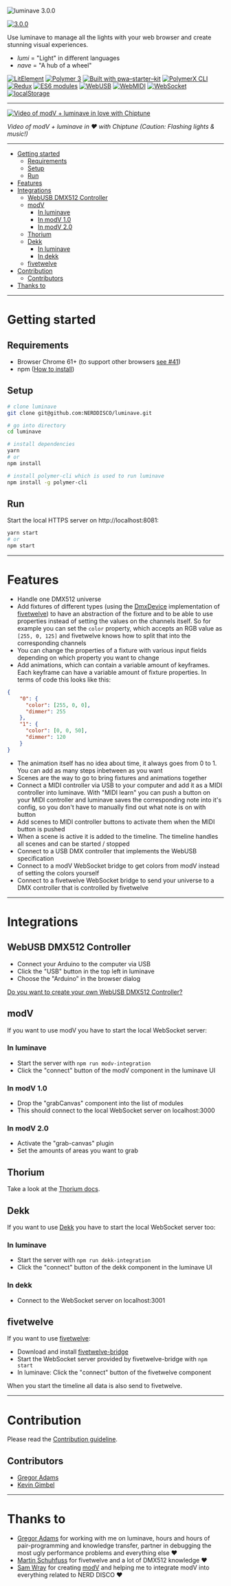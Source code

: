  ![luminave 3.0.0](src/assets/luminave_logo.gif)

[![3.0.0](https://img.shields.io/badge/Stable-3.0.0-00f557.svg?style=flat)](https://github.com/NERDDISCO/luminave/releases/tag/3.0.0)

Use luminave to manage all the lights with your web browser and create stunning visual experiences.

* *lumi* = "Light" in different languages
* *nave* = "A hub of a wheel"


[![LitElement](https://img.shields.io/badge/LitElement-2.1.0-2196F3.svg?style=flat)](https://lit-element.polymer-project.org/)
[![Polymer 3](https://img.shields.io/badge/polymer-3.0.0-f50057.svg?style=flat)](https://www.polymer-project.org/)
[![Built with pwa–starter–kit](https://img.shields.io/badge/built_with-pwa–starter–kit_-blue.svg)](https://github.com/Polymer/pwa-starter-kit "Built with pwa–starter–kit")
[![PolymerX CLI](https://img.shields.io/badge/CLI-PolymerX-9f33ff.svg?style=flat)](https://github.com/PolymerX/polymerx-cli)
[![Redux](https://img.shields.io/badge/Redux-3.7.2-9f33ff.svg?style=flat)](https://redux.js.org/)
[![ES6 modules](https://img.shields.io/badge/ES6-modules-1e88e5.svg?style=flat)](https://developer.mozilla.org/en-US/docs/Web/JavaScript/Reference/Statements/import)
[![WebUSB](https://img.shields.io/badge/API-WebUSB-1e88e5.svg?style=flat)](https://wicg.github.io/webusb/)
[![WebMIDI](https://img.shields.io/badge/API-WebMIDI-1e88e5.svg?style=flat)](https://webaudio.github.io/web-midi-api/)
[![WebSocket](https://img.shields.io/badge/API-WebSocket-1e88e5.svg?style=flat)](https://developer.mozilla.org/en-US/docs/Web/API/WebSocket)
[![localStorage](https://img.shields.io/badge/API-localStorage-1e88e5.svg?style=flat)](https://developer.mozilla.org/en-US/docs/Web/API/Window/localStorage)

---

[![Video of modV + luminave in love with Chiptune](src/assets/luminave_modV_in_love_with_chiptune_2018.jpg)](http://www.youtube.com/watch?v=GiTkwz9AKhM "modV + luminave in ❤️ with Chiptune")

_Video of modV + luminave in ❤️ with Chiptune (Caution: Flashing lights & music!)_


---

<!-- toc -->
- [Getting started](#getting-started)
  - [Requirements](#requirements)
  - [Setup](#setup)
  - [Run](#run)
- [Features](#features)
- [Integrations](#integrations)
  - [WebUSB DMX512 Controller](#webusb-dmx512-controller)
  - [modV](#modv)
    - [In luminave](#in-luminave)
    - [In modV 1.0](#in-modv-10)
    - [In modV 2.0](#in-modv-20)
  - [Thorium](#thorium)
  - [Dekk](#dekk)
    - [In luminave](#in-luminave-1)
    - [In dekk](#in-dekk)
  - [fivetwelve](#fivetwelve)
- [Contribution](#contribution)
  - [Contributors](#contributors)
- [Thanks to](#thanks-to)

<!-- tocstop -->

---

# Getting started

## Requirements

* Browser Chrome 61+ (to support other browsers [see #41](https://github.com/NERDDISCO/luminave/issues/41))
* npm ([How to install](https://nodejs.org/en/download/package-manager/))

## Setup

```bash
# clone luminave
git clone git@github.com:NERDDISCO/luminave.git

# go into directory
cd luminave

# install dependencies
yarn
# or
npm install

# install polymer-cli which is used to run luminave
npm install -g polymer-cli
```

## Run

Start the local HTTPS server on http://localhost:8081:

```bash
yarn start
# or
npm start
```

---

# Features

* Handle one DMX512 universe
* Add fixtures of different types (using the [DmxDevice](https://github.com/beyondscreen/fivetwelve/blob/master/lib/device/DmxDevice.js) implementation of [fivetwelve](https://github.com/beyondscreen/fivetwelve)) to have an abstraction of the fixture and to be able to use properties instead of setting the values on the channels itself. So for example you can set the `color` property, which accepts an RGB value as `[255, 0, 125]` and fivetwelve knows how to split that into the corresponding channels
* You can change the properties of a fixture with various input fields depending on which property you want to change
* Add animations, which can contain a variable amount of keyframes. Each keyframe can have a variable amount of fixture properties. In terms of code this looks like this:
```json
{
    "0": {
      "color": [255, 0, 0],
      "dimmer": 255
    },
    "1": {
      "color": [0, 0, 50],
      "dimmer": 120
    }
}
```
* The animation itself has no idea about time, it always goes from 0 to 1. You can add as many steps inbetween as you want
* Scenes are the way to go to bring fixtures and animations together
* Connect a MIDI controller via USB to your computer and add it as a MIDI controller into luminave. With "MIDI learn" you can push a button on your MIDI controller and luminave saves the corresponding note into it's config, so you don't have to manually find out what note is on with button
* Add scenes to MIDI controller buttons to activate them when the MIDI button is pushed
* When a scene is active it is added to the timeline. The timeline handles all scenes and can be started / stopped
* Connect to a USB DMX controller that implements the WebUSB specification
* Connect to a modV WebSocket bridge to get colors from modV instead of setting the colors yourself
* Connect to a fivetwelve WebSocket bridge to send your universe to a DMX controller that is controlled by fivetwelve

---

# Integrations

## WebUSB DMX512 Controller

* Connect your Arduino to the computer via USB
* Click the "USB" button in the top left in luminave
* Choose the "Arduino" in the browser dialog

[Do you want to create your own WebUSB DMX512 Controller?](https://github.com/NERDDISCO/webusb-dmx512-controller)


## modV

If you want to use modV you have to start the local WebSocket server:

### In luminave

* Start the server with `npm run modv-integration`
* Click the "connect" button of the modV component in the luminave UI

### In modV 1.0

* Drop the "grabCanvas" component into the list of modules
* This should connect to the local WebSocket server on localhost:3000


### In modV 2.0

* Activate the "grab-canvas" plugin
* Set the amounts of areas you want to grab



## Thorium

Take a look at the [Thorium docs](docs/Thorium.md). 


## Dekk

If you want to use [Dekk](https://github.com/sinnerschrader/dekk) you have to start the local WebSocket server too:

### In luminave

* Start the server with `npm run dekk-integration`
* Click the "connect" button of the dekk component in the luminave UI

### In dekk

* Connect to the WebSocket server on localhost:3001



## fivetwelve

If you want to use [fivetwelve](https://github.com/beyondscreen/fivetwelve):

* Download and install [fivetwelve-bridge](https://github.com/usefulthink/fivetwelve-bridge/)
* Start the WebSocket server provided by fivetwelve-bridge with `npm start`
* In luminave: Click the "connect" button of the fivetwelve component

When you start the timeline all data is also send to fivetwelve.

---


# Contribution

Please read the [Contribution guideline](.github/CONTRIBUTING.md). 

##  Contributors

* [Gregor Adams](https://github.com/pixelass)
* [Kevin Gimbel](https://github.com/kevingimbel)


---


# Thanks to

* [Gregor Adams](https://github.com/pixelass) for working with me on luminave, hours and hours of pair-programming and knowledge transfer, partner in debugging the most ugly performance problems and everything else ❤️
* [Martin Schuhfuss](https://github.com/usefulthink) for fivetwelve and a lot of DMX512 knowledge ❤️
* [Sam Wray](https://github.com/2xaa) for creating [modV](https://github.com/2xAA/modV) and helping me to integrate modV into everything related to NERD DISCO ❤️
